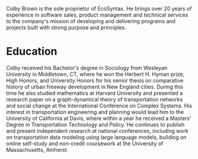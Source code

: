 Colby Brown is the sole proprietor of EcoSyntax.  He brings over 20 years of experience in software sales,  product management and technical services to the company's mission of developing and delivering programs and projects built with strong purpose and principles.

# Education
Colby received his Bachelor's degree in Sociology from Wesleyan University in Middletown, CT, where he won the Herbert H. Hyman prize, High Honors, and University Honors for his senior thesis on comparative history of urban freeway development in New England cities.  During this time he also studied mathematics at Harvard University and presented a research paper on a graph-dynamical theory of transportation networks and social change at the International Conference on Complex Systems.  His interest in transportation engineering and planning would lead him to the University of California at Davis, where within a year he received a Masters' Degree in Transportation Technology and Policy.  He continues to publish and present independent research at national conferences, including work on transportation data modeling using large language models, building on online self-study and non-credit coursework at the University of Massachusetts, Amherst.
